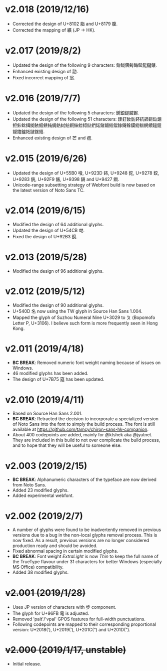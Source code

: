 v2.018 (2019/12/16)
==========
- Corrected the design of U+8102 脂 and U+8179 腹.
- Corrected the mapping of 纊 (JP → HK).

v2.017 (2019/8/2)
==========
- Updated the design of the following 9 characters: 鉚鉞銕銙鋂鋋鋌鍵鏤.
- Enhanced existing design of 諮.
- Fixed incorrect mapping of 翁.

v2.016 (2019/7/7)
==========
- Updated the design of the following 5 characters: 銹鋃鎚𩜠𩟔.
- Updated the design of the following 51 characters: 䥑釕釹鈁鈈鈧鈰鉕鉝鉬鉭鉲鉳鉺銣銥銦銩銪鋦鋯鋱錇錒錸錼鍀鍅鍆鍩鍺鎇鎝鎦鎵鎶鎿鏌鐒鐠鐦鐨鐽鐿鑀鑥鑪𨧀𨨏𨭆𨭎.
- Enhanced existing design of 芒 and 𤺧.

v2.015 (2019/6/26)
==========
- Updated the design of U+55B0 喰, U+923D 鈽, U+9248 鉈, U+9278 鉸, U+9283 銃, U+92F9 鋹, U+9398 鎘 and U+9427 鐧.
- Unicode-range subsetting strategy of Webfont build is now based on the latest version of Noto Sans TC. 

v2.014 (2019/6/15)
==========
- Modified the design of 64 additional glyphs.
- Updated the design of U+54CB 哋. 
- Fixed the design of U+92B3 銳.

v2.013 (2019/5/28)
==========
- Modified the design of 96 additional glyphs.

v2.012 (2019/5/12)
==========
- Modified the design of 90 additional glyphs.
- U+540D 名 now using the TW glyph in Source Han Sans 1.004. 
- Mapped the glyph of Suzhou Numeral Nine U+3029 to ㄆ (Bopomofo Letter P, U+3106). I believe such form is more frequently seen in Hong Kong. 

v2.011 (2019/4/18)
==========
- **BC BREAK**: Removed numeric font weight naming because of issues on Windows.
- 46 modified glyphs has been added.
- The design of U+7B75 筵 has been updated.

v2.010 (2019/4/11)
==========
- Based on Source Han Sans 2.001.
- **BC BREAK**: Retracted the decision to incorporate a specialized version of Noto Sans into the font to simply the build process. The font is still available at https://github.com/tamcy/chiron-sans-hk-companion.
- About 400 codepoints are added, mainly for @ktshek aka @jyutnet. They are included in this build to not over complicate the build process, and to hope that they will be useful to someone else.

v2.003 (2019/2/15)
==========
- **BC BREAK**: Alphanumeric characters of the typeface are now derived from Noto Sans.
- Added 23 modified glyphs.
- Added experimental webfont.

v2.002 (2019/2/7)
==========
- A number of glyphs were found to be inadvertently removed in previous versions due to a bug in the non-local glyphs removal process. This is now fixed. As a result, previous versions are no longer considered production ready and should be avoided. 
- Fixed abnormal spacing in certain modified glyphs.
- **BC BREAK**: Font weight *ExtraLight* is now *Thin* to keep the full name of the TrueType flavour under 31 characters for better Windows (especially MS Office) compatibility.
- Added 38 modified glyphs.

~~v2.001 (2019/1/28)~~
==========
- Uses JP version of characters with 步 component.
- The glyph for U+96FB 電 is adjusted.
- Removed 'palt'/'vpal' GPOS features for full-width punctuations.
- Following codepoints are mapped to their corresponding proportional version: U+2018(‘), U+2019(’), U+201C(“) and U+201D(”).

~~v2.000 (2019/1/17, unstable)~~
==========
- Initial release.